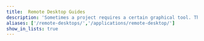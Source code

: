 ```yaml
---
title:  Remote Desktop Guides
description: 'Sometimes a project requires a certain graphical tool. Therefore, you may prefer to have a desktop environment for your Linode. The following guides detail how to run graphic tools and desktop environments on your Linode.'
aliases: ['/remote-desktops/','/applications/remote-desktop/']
show_in_lists: true
---
```



